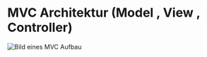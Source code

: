 # MVC Architektur (Model , View , Controller)


![Bild eines MVC Aufbau](https://miro.medium.com/v2/resize:fit:940/1*eqghG-tH1flMjAOFcsOjIQ.png)





